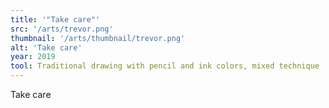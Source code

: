 ```yaml
---
title: '"Take care"'
src: '/arts/trevor.png'
thumbnail: '/arts/thumbnail/trevor.png'
alt: 'Take care'
year: 2019
tool: Traditional drawing with pencil and ink colors, mixed technique
---
```


Take care
